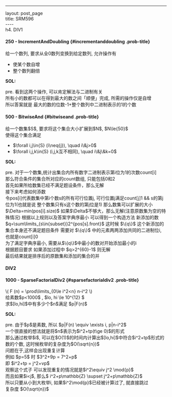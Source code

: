 ------------------------------------------------------------------------

layout: post\_page\
title: SRM596\
----\
h4. DIV1

#### 250 - IncrementAndDoubling {#incrementanddoubling .prob-title}

给一个数列, 要求从全0数列变换到给定数列, 允许操作有

-   使某个数自增
-   整个数列翻倍

**SOL:**

pre. 看到这两个操作, 可以肯定解法与二进制有关\
所有小的数都可以在得到最大的数之间「顺便」完成, 所需的操作仅是自增\
所以答案就是 最大的数的位数-1+整个数列中二进制表示的1的个数

#### 500 - BitwiseAnd {#bitwiseand .prob-title}

给一个数集\$S\$, 要求将这个集合大小扩展到\$N\$, \$N\\le{50}\$\
使得这个集合满足

-   \$\\forall i,j\\in{S} (i\\neq{j}), \\quad i\\&j\>0\$
-   \$\\forall i,j,k\\in{S} (i,j,k互不相同), \\quad i\\&j\\&k=0\$

**SOL:**

pre.
对于一个数集,统计出集合内所有数字二进制表示第i位为1的次数count\[i\]\
那么符合条件的集合所对应的count数组, 只能包括0和2\
首先如果所给数集已经不满足题设条件，那么无解\
接下来考虑如何添数\
令pos\[i\]代表数集中第i个数s的所有可行位置j,
可行位置j满足count\[j\]1 && s的第j位为1(也就是说 整个数集只有s这个数的第j位是1)
那么数集可以扩展的大小\$\\Delta=min(pos\[i\].size)\$
如果\$\\Delta\$不够大，那么无解(注意原数集为空的特殊情况)
根据以上规则以及答案字典序最小 可以得到一个构造方法
新添加的数 \$q=\\sum\\limits\_{s\\in{subset}}2\^{pos\[s\].front}\$
这时候 \$\\{q\\}\$ 这个新添加的集合本身还不满足题目条件
需要对 \$\\{q\\}\$ 中的元素两两添加共同的二进制位i, 也就是count\[i\]0\
为了满足字典序最小, 需要从\$\\{q\\}\$中最小的数对开始添加最小的i\
根据题目要求 如果添加过程中 \$q\>2\^{60}-1\$ 则无解\
最后结果就是排序后的原数集和添加的集合的并

#### DIV2

#### 1000 - SparseFactorialDiv2 {#sparsefactorialdiv2 .prob-title}

\\( F (n) = \\prod\\limits\_{0\\le i\^2\<n} n-i\^2 \\)\
给素数\$p\<1000\$ , \$lo, hi \\le 10\^{12} \$\
求\$\[lo,hi\]\$中有多少个\$n\$满足 \$p\|F(n)\$

**SOL:**

pre. 由于\$p\$是素数, 所以 \$p\|F(n) \\equiv \\exists i, p\|n-i\^2\$\
一个很直接的想法就是将\$n\$表示为\$i\^2+tp(t\\ge 0)\$的形式\
那么通过枚举\$i\$,
可以在\$O(1)\$的时间内计算出\$\[lo,hi\]\$中符合\$i\^2+tp\$形式的数的个数,
这时候枚举的复杂度为\$O(\\sqrt{n})\$\
问题在于,这样会出现重复计算\
例如 \$p=5\$ 时 \$3\^2+9p = 7\^2+p\$\
即 \$i\^2+tp = j\^2+vp\$\
观察这个式子 可以发现重复的情况就是\$i\^2\\equiv j\^2 \\mod{p}\$\
而且如果\$i\<j\$, 那么\$ i\^2+p\\mathbb{Z} \\supset j\^2+p\\mathbb{Z}\$\
所以只要从小到大枚举i, 如果\$i\^2\\mod{p}\$已经被计算过了, 就直接跳过\
复杂度 \$O(\\sqrt{n})\$
